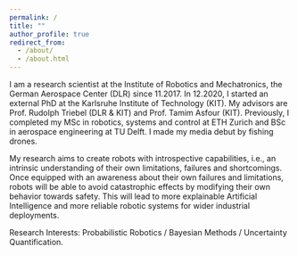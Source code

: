 ```yaml
---
permalink: /
title: ""
author_profile: true
redirect_from: 
  - /about/
  - /about.html
---
```


I am a research scientist at the Institute of Robotics and Mechatronics, the German Aerospace Center (DLR) since 11.2017. In 12.2020, I started an external PhD at the Karlsruhe Institute of Technology (KIT). My advisors are Prof. Rudolph Triebel (DLR & KIT) and Prof. Tamim Asfour (KIT). Previously, I completed my MSc in robotics, systems and control at ETH Zurich and BSc in aerospace engineering at TU Delft. I made my media debut by fishing drones.

My research aims to create robots with introspective capabilities, i.e., an intrinsic understanding of their own limitations, failures and shortcomings. Once equipped with an awareness about their own failures and limitations, robots will be able to avoid catastrophic effects by modifying their own behavior towards safety. This will lead to more explainable Artificial Intelligence and more reliable robotic systems for wider industrial deployments.

Research Interests: Probabilistic Robotics / Bayesian Methods / Uncertainty Quantification.

